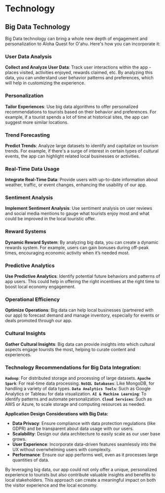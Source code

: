# Technology

## Big Data Technology

Big Data technology can bring a whole new depth of engagement and personalization to Aloha Quest for O'ahu. Here's how you can incorporate it:

### User Data Analysis

**Collect and Analyze User Data**: Track user interactions within the app - places visited, activities enjoyed, rewards claimed, etc. By analyzing this data, you can understand user behavior patterns and preferences, which will help in customizing the experience.

### Personalization

**Tailor Experiences**: Use big data algorithms to offer personalized recommendations to tourists based on their behavior and preferences. For example, if a tourist spends a lot of time at historical sites, the app can suggest more similar locations.

### Trend Forecasting

**Predict Trends**: Analyze large datasets to identify and capitalize on tourism trends. For example, if there's a surge of interest in certain types of cultural events, the app can highlight related local businesses or activities.

### Real-Time Data Usage

**Integrate Real-Time Data**: Provide users with up-to-date information about weather, traffic, or event changes, enhancing the usability of our app.

### Sentiment Analysis

**Implement Sentiment Analysis**: Use sentiment analysis on user reviews and social media mentions to gauge what tourists enjoy most and what could be improved in the local touristic offer.

### Reward Systems

**Dynamic Reward System**: By analyzing big data, you can create a dynamic rewards system. For example, users can gain bonuses during off-peak times, encouraging economic activity when it’s needed most.

### Predictive Analytics

**Use Predictive Analytics**: Identify potential future behaviors and patterns of app users. This could help in offering the right incentives at the right time to boost local economy engagement.

### Operational Efficiency

**Optimize Operations**: Big data can help local businesses (partnered with our app) to forecast demand and manage inventory, especially for events or deals promoted through our app.

### Cultural Insights

**Gather Cultural Insights**: Big data can provide insights into which cultural aspects engage tourists the most, helping to curate content and experiences.

### Technology Recommendations for Big Data Integration:

**`Hadoop`**: For distributed storage and processing of large datasets.
**`Apache Spark`**: For real-time data processing.
**`NoSQL Databases`**: Like MongoDB, for handling a variety of data types.
**`Data Analytics Tools`**: Such as Google Analytics or Tableau for data visualization.
**`AI & Machine Learning`**: To identify patterns and automate personalization.
**`Cloud Services`**: Such as AWS or Azure, to scale storage and computing resources as needed.

**Application Design Considerations with Big Data:**

- **Data Privacy**: Ensure compliance with data protection regulations (like GDPR) and be transparent about data usage with our users.
- **Scalability**: Design our data architecture to easily scale as our user base grows.
- **User Experience**: Incorporate data-driven features seamlessly into the UX without overwhelming users with complexity.
- **Performance**: Ensure our app performs well, even as it processes large quantities of data.

By leveraging big data, our app could not only offer a unique, personalized experience to tourists but also contribute valuable insights and benefits to local stakeholders. This approach can create a meaningful impact on both the visitor experience and the local economy.
